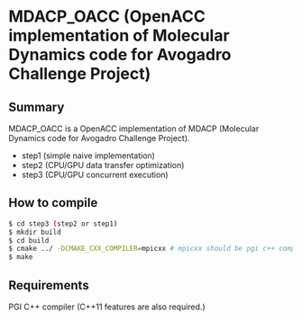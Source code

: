 # MDACP_OACC (OpenACC implementation of Molecular Dynamics code for Avogadro Challenge Project)

## Summary
MDACP_OACC is a OpenACC implementation of MDACP (Molecular Dynamics code for Avogadro Challenge Project).

- step1 (simple naive implementation)
- step2 (CPU/GPU data transfer optimization)
- step3 (CPU/GPU concurrent execution)

## How to compile

``` sh
$ cd step3 (step2 or step1)
$ mkdir build
$ cd build
$ cmake ../ -DCMAKE_CXX_COMPILER=mpicxx # mpicxx should be pgi c++ compiler
$ make
```

## Requirements
PGI C++ compiler (C++11 features are also required.)
